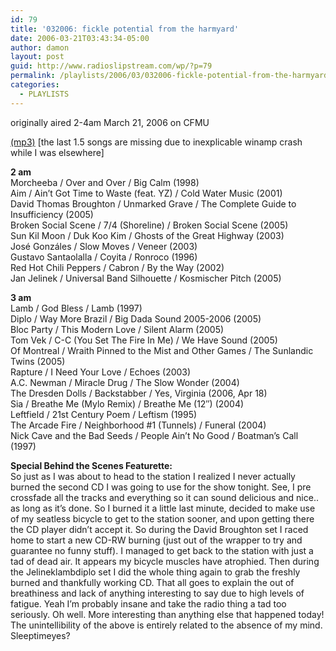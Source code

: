 ```yaml
---
id: 79
title: '032006: fickle potential from the harmyard'
date: 2006-03-21T03:43:34-05:00
author: damon
layout: post
guid: http://www.radioslipstream.com/wp/?p=79
permalink: /playlists/2006/03/032006-fickle-potential-from-the-harmyard/
categories:
  - PLAYLISTS
---
```

originally aired 2-4am March 21, 2006 on CFMU

[(mp3)](/radio/slipstream032006.mp3) [the last 1.5 songs are missing due to inexplicable winamp crash while I was elsewhere]

**2 am**  
Morcheeba / Over and Over / Big Calm (1998)  
Aim / Ain’t Got Time to Waste (feat. YZ) / Cold Water Music (2001)  
David Thomas Broughton / Unmarked Grave / The Complete Guide to Insufficiency (2005)  
Broken Social Scene / 7/4 (Shoreline) / Broken Social Scene (2005)  
Sun Kil Moon / Duk Koo Kim / Ghosts of the Great Highway (2003)  
José Gonzáles / Slow Moves / Veneer (2003)  
Gustavo Santaolalla / Coyita / Ronroco (1996)  
Red Hot Chili Peppers / Cabron / By the Way (2002)  
Jan Jelinek / Universal Band Silhouette / Kosmischer Pitch (2005)

**3 am**  
Lamb / God Bless / Lamb (1997)  
Diplo / Way More Brazil / Big Dada Sound 2005-2006 (2005)  
Bloc Party / This Modern Love / Silent Alarm (2005)  
Tom Vek / C-C (You Set The Fire In Me) / We Have Sound (2005)  
Of Montreal / Wraith Pinned to the Mist and Other Games / The Sunlandic Twins (2005)  
Rapture / I Need Your Love / Echoes (2003)  
A.C. Newman / Miracle Drug / The Slow Wonder (2004)  
The Dresden Dolls / Backstabber / Yes, Virginia (2006, Apr 18)  
Sia / Breathe Me (Mylo Remix) / Breathe Me (12&#8243;) (2004)  
Leftfield / 21st Century Poem / Leftism (1995)  
The Arcade Fire / Neighborhood #1 (Tunnels) / Funeral (2004)  
Nick Cave and the Bad Seeds / People Ain’t No Good / Boatman’s Call (1997)

**Special Behind the Scenes Featurette:**  
So just as I was about to head to the station I realized I never actually burned the second CD I was going to use for the show tonight. See, I pre crossfade all the tracks and everything so it can sound delicious and nice.. as long as it’s done. So I burned it a little last minute, decided to make use of my seatless bicycle to get to the station sooner, and upon getting there the CD player didn’t accept it. So during the David Broughton set I raced home to start a new CD-RW burning (just out of the wrapper to try and guarantee no funny stuff). I managed to get back to the station with just a tad of dead air. It appears my bicycle muscles have atrophied. Then during the Jelineklambdiplo set I did the whole thing again to grab the freshly burned and thankfully working CD. That all goes to explain the out of breathiness and lack of anything interesting to say due to high levels of fatigue. Yeah I’m probably insane and take the radio thing a tad too seriously. Oh well. More interesting than anything else that happened today! The unintellibility of the above is entirely related to the absence of my mind. Sleeptimeyes?